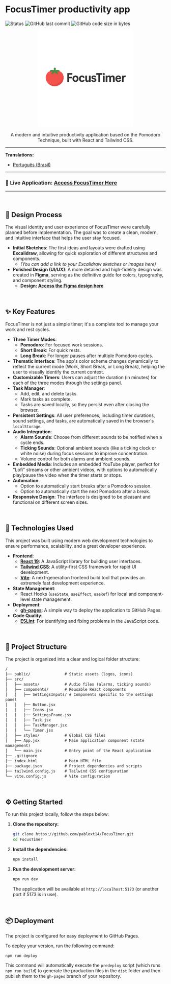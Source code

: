 # FocusTimer productivity app

![Status](https://img.shields.io/badge/status-finished-green)
![GitHub last commit](https://img.shields.io/github/last-commit/PabloBarcellos-0522/FocusTimer?color=blue)
![GitHub code size in bytes](https://img.shields.io/github/languages/code-size/PabloBarcellos-0522/FocusTimer?color=blue)

<div align="center">
  <img src="public/FocusTimer-Logo.png" alt="FocusTimer Logo" width="300">
</div>

<p align="center">
  A modern and intuitive productivity application based on the Pomodoro Technique, built with React and Tailwind CSS.
</p>

---

**Translations:**

-   [Português (Brasil)](./README-PT.md)

---

### 🔗 **Live Application: [Access FocusTimer Here](https://PabloBarcellos-0522.github.io/FocusTimer/)**

---

<br/>

## 🎨 Design Process

The visual identity and user experience of FocusTimer were carefully planned before implementation. The goal was to create a clean, modern, and intuitive interface that helps the user stay focused.

-   **Initial Sketches**: The first ideas and layouts were drafted using **Excalidraw**, allowing for quick exploration of different structures and components.
    -   _(You can add a link to your Excalidraw sketches or images here)_
-   **Polished Design (UI/UX)**: A more detailed and high-fidelity design was created in **Figma**, serving as the definitive guide for colors, typography, and component styling.
    -   **Design: [Access the Figma design here](http://www.figma.com/design/ojIinc4QpL39jAhtpazVkt)**

<br/>

## ✨ Key Features

FocusTimer is not just a simple timer; it's a complete tool to manage your work and rest cycles.

-   **Three Timer Modes**:
    -   **Pomodoro**: For focused work sessions.
    -   **Short Break**: For quick rests.
    -   **Long Break**: For longer pauses after multiple Pomodoro cycles.
-   **Thematic Interface**: The app's color scheme changes dynamically to reflect the current mode (Work, Short Break, or Long Break), helping the user to visually identify the current context.
-   **Customizable Timers**: Users can adjust the duration (in minutes) for each of the three modes through the settings panel.
-   **Task Manager**:
    -   Add, edit, and delete tasks.
    -   Mark tasks as complete.
    -   Tasks are saved locally, so they persist even after closing the browser.
-   **Persistent Settings**: All user preferences, including timer durations, sound settings, and tasks, are automatically saved in the browser's `localStorage`.
-   **Audio Integration**:
    -   **Alarm Sounds**: Choose from different sounds to be notified when a cycle ends.
    -   **Ticking Sounds**: Optional ambient sounds (like a ticking clock or white noise) during focus sessions to improve concentration.
    -   Volume control for both alarms and ambient sounds.
-   **Embedded Media**: Includes an embedded YouTube player, perfect for "Lofi" streams or other ambient videos, with options to automatically play/pause the video when the timer starts or stops.
-   **Automation**:
    -   Option to automatically start breaks after a Pomodoro session.
    -   Option to automatically start the next Pomodoro after a break.
-   **Responsive Design**: The interface is designed to be pleasant and functional on different screen sizes.

<br/>

## 🚀 Technologies Used

This project was built using modern web development technologies to ensure performance, scalability, and a great developer experience.

-   **Frontend**:
    -   [**React 19**](https://react.dev/): A JavaScript library for building user interfaces.
    -   [**Tailwind CSS**](https://tailwindcss.com/): A utility-first CSS framework for rapid UI development.
    -   [**Vite**](https://vitejs.dev/): A next-generation frontend build tool that provides an extremely fast development experience.
-   **State Management**:
    -   React Hooks (`useState`, `useEffect`, `useRef`) for local and component-level state management.
-   **Deployment**:
    -   [**gh-pages**](https://www.npmjs.com/package/gh-pages): A simple way to deploy the application to GitHub Pages.
-   **Code Quality**:
    -   [**ESLint**](https://eslint.org/): For identifying and fixing problems in the JavaScript code.

<br/>

## 📂 Project Structure

The project is organized into a clear and logical folder structure:

```
/
├── public/               # Static assets (logos, icons)
├── src/
│   ├── assets/           # Audio files (alarms, ticking sounds)
│   ├── components/       # Reusable React components
│   │   ├── SettingsInputs/ # Components specific to the settings panel
│   │   ├── Button.jsx
│   │   ├── Icons.jsx
│   │   ├── SettingsFrame.jsx
│   │   ├── Task.jsx
│   │   ├── TaskManager.jsx
│   │   └── Timer.jsx
│   ├── styles/           # Global CSS files
│   ├── App.jsx           # Main application component (state management)
│   └── main.jsx          # Entry point of the React application
├── .gitignore
├── index.html            # Main HTML file
├── package.json          # Project dependencies and scripts
├── tailwind.config.js    # Tailwind CSS configuration
└── vite.config.js        # Vite configuration
```

<br/>

## ⚙️ Getting Started

To run this project locally, follow the steps below:

1.  **Clone the repository:**

    ```bash
    git clone https://github.com/pabloxt14/FocusTimer.git
    cd FocusTimer
    ```

2.  **Install the dependencies:**

    ```bash
    npm install
    ```

3.  **Run the development server:**
    ```bash
    npm run dev
    ```
    The application will be available at `http://localhost:5173` (or another port if 5173 is in use).

<br/>

## 📦 Deployment

The project is configured for easy deployment to GitHub Pages.

To deploy your version, run the following command:

```bash
npm run deploy
```

This command will automatically execute the `predeploy` script (which runs `npm run build`) to generate the production files in the `dist` folder and then publish them to the `gh-pages` branch of your repository.
